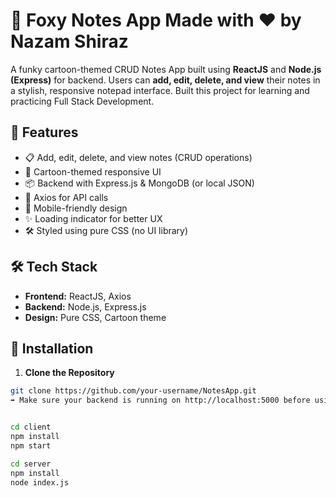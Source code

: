 # 📝 Foxy Notes App Made with ❤️ by Nazam Shiraz

A funky cartoon-themed CRUD Notes App built using **ReactJS** and **Node.js (Express)** for backend. Users can **add, edit, delete, and view** their notes in a stylish, responsive notepad interface.
Built this project for learning and practicing Full Stack Development.

## 🚀 Features

- 📋 Add, edit, delete, and view notes (CRUD operations)
- 🎨 Cartoon-themed responsive UI
- 📦 Backend with Express.js & MongoDB (or local JSON)
- 🔄 Axios for API calls
- 📱 Mobile-friendly design
- ✨ Loading indicator for better UX
- 🛠️ Styled using pure CSS (no UI library)

## 🛠️ Tech Stack

- **Frontend:** ReactJS, Axios
- **Backend:** Node.js, Express.js
- **Design:** Pure CSS, Cartoon theme


## 📂 Installation

1. **Clone the Repository**

```bash
git clone https://github.com/your-username/NotesApp.git 
➡️ Make sure your backend is running on http://localhost:5000 before using the frontend.


cd client
npm install
npm start

cd server
npm install
node index.js

